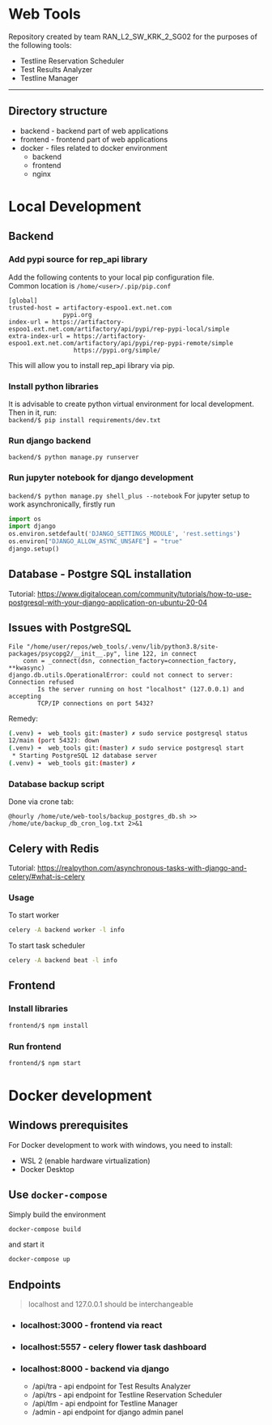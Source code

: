 # Web Tools
Repository created by team RAN_L2_SW_KRK_2_SG02 for the purposes of the following tools:
- Testline Reservation Scheduler
- Test Results Analyzer
- Testline Manager
__________

## Directory structure
- backend - backend part of web applications
- frontend - frontend part of web applications
- docker - files related to docker environment
    * backend
    * frontend
    * nginx

# Local Development
## Backend

### Add pypi source for rep_api library
Add the following contents to your local pip configuration file.  
Common location is `/home/<user>/.pip/pip.conf` 
```
[global]
trusted-host = artifactory-espoo1.ext.net.com
               pypi.org
index-url = https://artifactory-espoo1.ext.net.com/artifactory/api/pypi/rep-pypi-local/simple
extra-index-url = https://artifactory-espoo1.ext.net.com/artifactory/api/pypi/rep-pypi-remote/simple
                  https://pypi.org/simple/
```
This will allow you to install rep_api library via pip.
### Install python libraries
It is advisable to create python virtual environment for local development. Then in it, run:  
`backend/$ pip install requirements/dev.txt`
### Run django backend
`backend/$ python manage.py runserver` 

### Run jupyter notebook for django development
`backend/$ python manage.py shell_plus --notebook`
For jupyter setup to work asynchronically, firstly run
```python
import os
import django
os.environ.setdefault('DJANGO_SETTINGS_MODULE', 'rest.settings')
os.environ["DJANGO_ALLOW_ASYNC_UNSAFE"] = "true"
django.setup()
```


## Database - Postgre SQL installation
Tutorial: https://www.digitalocean.com/community/tutorials/how-to-use-postgresql-with-your-django-application-on-ubuntu-20-04

## Issues with PostgreSQL
```
File "/home/user/repos/web_tools/.venv/lib/python3.8/site-packages/psycopg2/__init__.py", line 122, in connect
    conn = _connect(dsn, connection_factory=connection_factory, **kwasync)
django.db.utils.OperationalError: could not connect to server: Connection refused
        Is the server running on host "localhost" (127.0.0.1) and accepting
        TCP/IP connections on port 5432?
```
Remedy: 
```sh
(.venv) ➜  web_tools git:(master) ✗ sudo service postgresql status                        
12/main (port 5432): down
(.venv) ➜  web_tools git:(master) ✗ sudo service postgresql start 
 * Starting PostgreSQL 12 database server                                                                                                                                                          [ OK ] 
(.venv) ➜  web_tools git:(master) ✗ 
```
### Database backup script
Done via crone tab:
```
@hourly /home/ute/web-tools/backup_postgres_db.sh >> /home/ute/backup_db_cron_log.txt 2>&1
```

## Celery with Redis
Tutorial: https://realpython.com/asynchronous-tasks-with-django-and-celery/#what-is-celery

### Usage
To start worker
```sh
celery -A backend worker -l info
```

To start task scheduler
```sh
celery -A backend beat -l info
```

## Frontend
### Install libraries
```bash
frontend/$ npm install
```
### Run frontend
```bash
frontend/$ npm start
```

# Docker development
## Windows prerequisites
For Docker development to work with windows, you need to install:
- WSL 2 (enable hardware virtualization)
- Docker Desktop

## Use `docker-compose`

Simply build the environment
```bash
docker-compose build
```
and start it
```bash
docker-compose up
```

## Endpoints
> localhost and 127.0.0.1 should be interchangeable
- ### localhost:3000 - frontend via react
- ### localhost:5557 - celery flower task dashboard
- ### localhost:8000 - backend via django
    - /api/tra - api endpoint for Test Results Analyzer
    - /api/trs - api endpoint for Testline Reservation Scheduler
    - /api/tlm - api endpoint for Testline Manager
    - /admin - api endpoint for django admin panel


